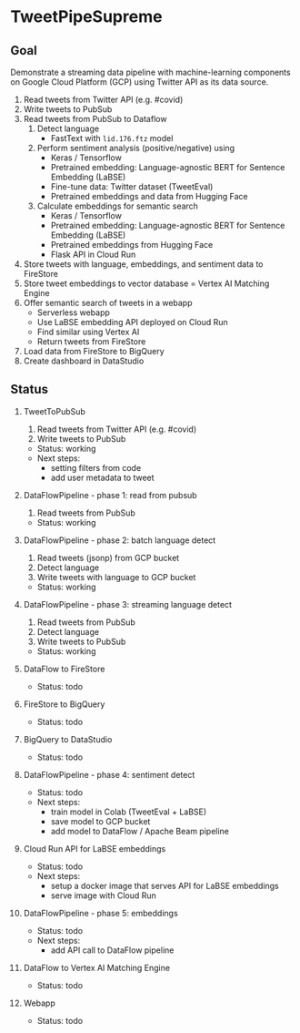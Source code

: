 # TweetPipeSupreme

## Goal

Demonstrate a streaming data pipeline with machine-learning components on Google Cloud Platform (GCP) using Twitter API as its data source.

1) Read tweets from Twitter API (e.g. #covid)
2) Write tweets to PubSub
3) Read tweets from PubSub to Dataflow
	1) Detect language
		* FastText with `lid.176.ftz` model
	2) Perform sentiment analysis (positive/negative) using
		* Keras / Tensorflow
		* Pretrained embedding: Language-agnostic BERT for Sentence Embedding (LaBSE)	
		* Fine-tune data: Twitter dataset (TweetEval)
		* Pretrained embeddings and data from Hugging Face
	3) Calculate embeddings for semantic search
		* Keras / Tensorflow
		* Pretrained embedding: Language-agnostic BERT for Sentence Embedding (LaBSE)	
		* Pretrained embeddings from Hugging Face
		* Flask API in Cloud Run
4) Store tweets with language, embeddings, and sentiment data to FireStore
5) Store tweet embeddings to vector database = Vertex AI Matching Engine
6) Offer semantic search of tweets in a webapp
	* Serverless webapp
	* Use LaBSE embedding API deployed on Cloud Run
	* Find similar using Vertex AI
	* Return tweets from FireStore
7) Load data from FireStore to BigQuery
8) Create dashboard in DataStudio


## Status

1) TweetToPubSub
	1) Read tweets from Twitter API (e.g. #covid)
	2) Write tweets to PubSub
	* Status: working
	* Next steps: 
		* setting filters from code
		* add user metadata to tweet
	
2) DataFlowPipeline - phase 1: read from pubsub
	1) Read tweets from PubSub
	* Status: working
	
3) DataFlowPipeline - phase 2: batch language detect
	1) Read tweets (jsonp) from GCP bucket
	2) Detect language
	3) Write tweets with language to GCP bucket
	* Status: working
	
4) DataFlowPipeline - phase 3: streaming language detect
	1) Read tweets from PubSub
	2) Detect language
	3) Write tweets to PubSub
	* Status: working
	
5) DataFlow to FireStore
	* Status: todo

6) FireStore to BigQuery
	* Status: todo

7) BigQuery to DataStudio
	* Status: todo

8) DataFlowPipeline - phase 4: sentiment detect
	* Status: todo
	* Next steps: 
		* train model in Colab (TweetEval + LaBSE)
		* save model to GCP bucket
		* add model to DataFlow / Apache Beam pipeline

9) Cloud Run API for LaBSE embeddings
	* Status: todo
	* Next steps:
		* setup a docker image that serves API for LaBSE embeddings
		* serve image with Cloud Run

10) DataFlowPipeline - phase 5: embeddings
	* Status: todo
	* Next steps:
		* add API call to DataFlow pipeline

11) DataFlow to Vertex AI Matching Engine
	* Status: todo
	
12) Webapp
	* Status: todo

